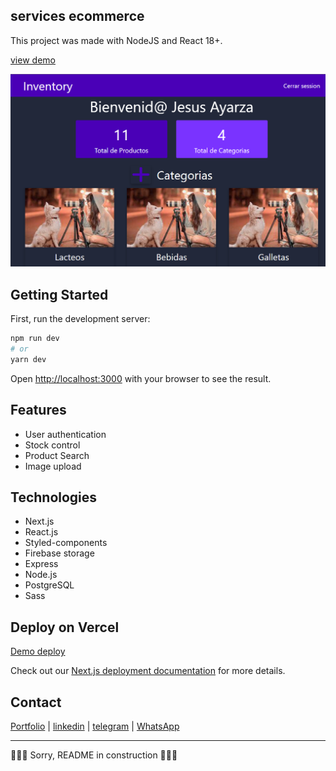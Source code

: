 ## services ecommerce

This project was made with NodeJS and React 18+.

[view demo](https://inventory-frontend-tau.vercel.app/)

![Descripción de la imagen](/public/inventory.png)
## Getting Started

First, run the development server:

```bash
npm run dev
# or
yarn dev
```

Open [http://localhost:3000](http://localhost:3000) with your browser to see the result.

## Features

- User authentication
- Stock control
- Product Search
- Image upload

## Technologies
- Next.js
- React.js
- Styled-components
- Firebase storage
- Express
- Node.js
- PostgreSQL
- Sass

## Deploy on Vercel

[Demo deploy](https://service-comerce.vercel.app)

Check out our [Next.js deployment documentation](https://nextjs.org/docs/deployment) for more details.

## Contact

[Portfolio](https://jesudev.vercel.app/) | [linkedin](https://www.linkedin.com/in/jesus-ayarza/) | [telegram](https://t.me/jesusA1811) | [WhatsApp](https://api.whatsapp.com/send/?phone=51936129604&text&type=phone_number&app_absent=0)

-----------------------------------------------------------------------------------------------


🚧🚧🚧 Sorry, README in construction 🚧🚧🚧
